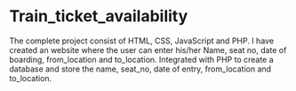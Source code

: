 # Train_ticket_availability
The complete project consist of HTML, CSS, JavaScript and PHP. I have created an website where the user can enter his/her Name, seat no, date of boarding, from_location and to_location. Integrated with PHP to create a database and store the name, seat_no, date of entry, from_location and to_location.
